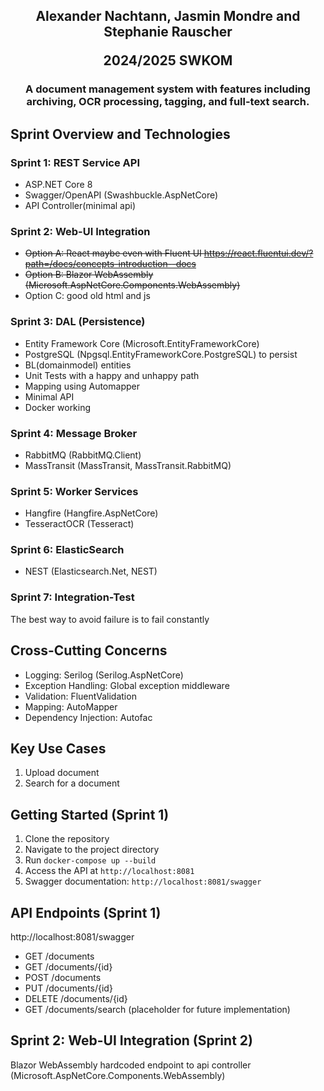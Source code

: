 <h2 align="center">Alexander Nachtann, Jasmin Mondre and Stephanie Rauscher
<p>2024/2025 SWKOM</h2>
</p>
<h3 align="center">A document management system with features including archiving, OCR processing, tagging, and full-text search.
<p></p>

## Sprint Overview and Technologies
  
### Sprint 1: REST Service API
- ASP.NET Core 8
- Swagger/OpenAPI (Swashbuckle.AspNetCore)
- API Controller(minimal api)

### Sprint 2: Web-UI Integration
- ~~Option A: React maybe even with Fluent UI https://react.fluentui.dev/?path=/docs/concepts-introduction--docs~~
- ~~Option B: Blazor WebAssembly (Microsoft.AspNetCore.Components.WebAssembly)~~
- Option C: good old html and js

### Sprint 3: DAL (Persistence)
- Entity Framework Core (Microsoft.EntityFrameworkCore)
- PostgreSQL (Npgsql.EntityFrameworkCore.PostgreSQL) to persist 
- BL(domainmodel) entities
- Unit Tests with a happy and unhappy path
- Mapping using Automapper
- Minimal API
- Docker working

### Sprint 4: Message Broker
- RabbitMQ (RabbitMQ.Client)
- MassTransit (MassTransit, MassTransit.RabbitMQ)

### Sprint 5: Worker Services
- Hangfire (Hangfire.AspNetCore)
- TesseractOCR (Tesseract)

### Sprint 6: ElasticSearch
- NEST (Elasticsearch.Net, NEST)

### Sprint 7: Integration-Test
The best way to avoid failure is to fail constantly

## Cross-Cutting Concerns 
- Logging: Serilog (Serilog.AspNetCore)
- Exception Handling: Global exception middleware
- Validation: FluentValidation 
- Mapping: AutoMapper 
- Dependency Injection: Autofac

## Key Use Cases
1. Upload document
2. Search for a document

## Getting Started (Sprint 1)
1. Clone the repository
2. Navigate to the project directory
3. Run `docker-compose up --build`
4. Access the API at `http://localhost:8081`
5. Swagger documentation: `http://localhost:8081/swagger`

## API Endpoints (Sprint 1)
http://localhost:8081/swagger
- GET /documents
- GET /documents/{id}
- POST /documents
- PUT /documents/{id}
- DELETE /documents/{id}
- GET /documents/search (placeholder for future implementation)

## Sprint 2: Web-UI Integration (Sprint 2) 
Blazor WebAssembly hardcoded endpoint to api controller (Microsoft.AspNetCore.Components.WebAssembly)
